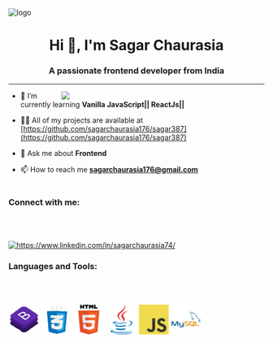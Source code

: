  ![logo](https://github.com/sagarchaurasia176/sagar387/blob/main/Passionate%20Learner.png)

<h1 align="center">Hi 👋, I'm Sagar Chaurasia</h1>
<h3 align="center">A passionate frontend developer from India</h3>
<hr>
<img        
src="https://camo.githubusercontent.com/cae12fddd9d6982901d82580bdf321d81fb299141098ca1c2d4891870827bf17/68747470733a2f2f6d69726f2e6d656469756d2e636f6d2f6d61782f313336302f302a37513379765349765f7430696f4a2d5a2e676966" width="400px" align="right">

- 🌱 I’m currently learning **Vanilla JavaScript|| ReactJs||**

- 👨‍💻 All of my projects are available at [https://github.com/sagarchaurasia176/sagar387](https://github.com/sagarchaurasia176/sagar387)

- 💬 Ask me about **Frontend**

- 📫 How to reach me **sagarchaurasia176@gmail.com**
<br><br>
<h3 align="left">Connect with me:</h3>
<br><br>
<p align="left">
<a href="https://linkedin.com/in/https://www.linkedin.com/in/sagarchaurasia74/" target="blank"><img align="center" src="https://raw.githubusercontent.com/rahuldkjain/github-profile-readme-generator/master/src/images/icons/Social/linked-in-alt.svg" alt="https://www.linkedin.com/in/sagarchaurasia74/" height="30" width="40"></a>
</p>
 
<h3 align="left">Languages and Tools:</h3><br><br>

<p align="left"> 
<img src="https://raw.githubusercontent.com/Script-Kiddie-JKB/Script-Kiddie-JKB/main/Assets/bootstrap.gif" alt="bootstrap" width="60" height="60">
<img src="https://raw.githubusercontent.com/Zenfection/Image/master/2021/06/08-15-57-53-68747470733a2f2f6d65646961302e67697068792e636f6d2f6d656469612f667345615a6c644e43384131504a336d77702f736f757263652e676966.gif"
alt="css3" width="60" height="60"> 
 
<img src="https://raw.githubusercontent.com/devicons/devicon/master/icons/html5/html5-original-wordmark.svg" alt="html5" width="60" height="60"/>

<img src="https://raw.githubusercontent.com/devicons/devicon/master/icons/java/java-original.svg" alt="java" width="60" height="60"/>

<img src="https://raw.githubusercontent.com/devicons/devicon/master/icons/javascript/javascript-original.svg" alt="javascript" width="60" height="60"/> 
<img src="https://raw.githubusercontent.com/devicons/devicon/master/icons/mysql/mysql-original-wordmark.svg" alt="mysql" width="60" height="60"/>
 
 
 
